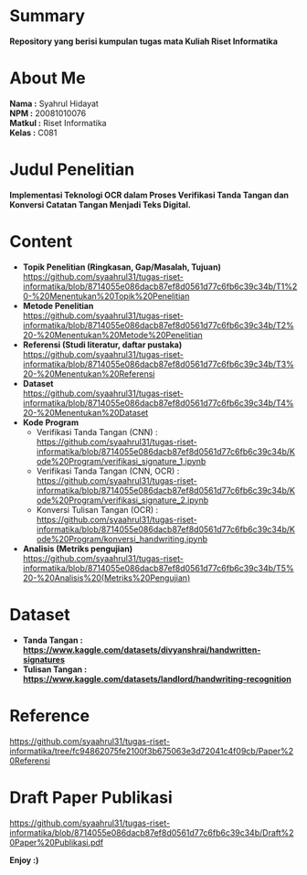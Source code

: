 # Summary
**Repository yang berisi kumpulan tugas mata Kuliah Riset Informatika**

# About Me
**Nama        :** Syahrul Hidayat <br>
**NPM        :** 20081010076 <br>
**Matkul      :** Riset Informatika <br>
**Kelas      :** C081

# Judul Penelitian
**Implementasi Teknologi OCR dalam Proses Verifikasi Tanda Tangan dan Konversi Catatan Tangan Menjadi Teks Digital.**

# Content
+ **Topik Penelitian (Ringkasan, Gap/Masalah, Tujuan)** <br>
  https://github.com/syaahrul31/tugas-riset-informatika/blob/8714055e086dacb87ef8d0561d77c6fb6c39c34b/T1%20-%20Menentukan%20Topik%20Penelitian <br>
+ **Metode Penelitian** <br>
  https://github.com/syaahrul31/tugas-riset-informatika/blob/8714055e086dacb87ef8d0561d77c6fb6c39c34b/T2%20-%20Menentukan%20Metode%20Penelitian <br>
+ **Referensi (Studi literatur, daftar pustaka)** <br>
  https://github.com/syaahrul31/tugas-riset-informatika/blob/8714055e086dacb87ef8d0561d77c6fb6c39c34b/T3%20-%20Menentukan%20Referensi <br>
+ **Dataset** <br>
  https://github.com/syaahrul31/tugas-riset-informatika/blob/8714055e086dacb87ef8d0561d77c6fb6c39c34b/T4%20-%20Menentukan%20Dataset <br>
+ **Kode Program** <br>
  - Verifikasi Tanda Tangan (CNN) : https://github.com/syaahrul31/tugas-riset-informatika/blob/8714055e086dacb87ef8d0561d77c6fb6c39c34b/Kode%20Program/verifikasi_signature_1.ipynb <br>
  - Verifikasi Tanda Tangan (CNN, OCR) : https://github.com/syaahrul31/tugas-riset-informatika/blob/8714055e086dacb87ef8d0561d77c6fb6c39c34b/Kode%20Program/verifikasi_signature_2.ipynb <br>
  - Konversi Tulisan Tangan (OCR) : https://github.com/syaahrul31/tugas-riset-informatika/blob/8714055e086dacb87ef8d0561d77c6fb6c39c34b/Kode%20Program/konversi_handwriting.ipynb <br>
+ **Analisis (Metriks pengujian)** <br>
  https://github.com/syaahrul31/tugas-riset-informatika/blob/8714055e086dacb87ef8d0561d77c6fb6c39c34b/T5%20-%20Analisis%20(Metriks%20Pengujian)

# Dataset 
+ **Tanda Tangan : https://www.kaggle.com/datasets/divyanshrai/handwritten-signatures**
+ **Tulisan Tangan : https://www.kaggle.com/datasets/landlord/handwriting-recognition**

# Reference
https://github.com/syaahrul31/tugas-riset-informatika/tree/fc94862075fe2100f3b675063e3d72041c4f09cb/Paper%20Referensi

# Draft Paper Publikasi
https://github.com/syaahrul31/tugas-riset-informatika/blob/8714055e086dacb87ef8d0561d77c6fb6c39c34b/Draft%20Paper%20Publikasi.pdf

**Enjoy :)**
